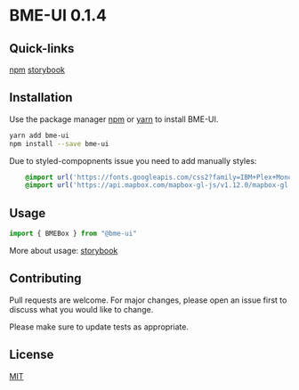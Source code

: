 # BME-UI 0.1.4

## Quick-links

[npm](https://www.npmjs.com/package/bme-ui)
[storybook](https://amadeuszblanik.github.io/bme-ui)

## Installation

Use the package manager [npm](https://docs.npmjs.com/cli/install) or [yarn](https://yarnpkg.com/getting-started) to install BME-UI.

```bash
yarn add bme-ui
npm install --save bme-ui
```

Due to styled-compopnents issue you need to add manually styles:
```scss
    @import url('https://fonts.googleapis.com/css2?family=IBM+Plex+Mono:ital,wght@0,300;0,400;0,500;1,300;1,400;1,500&family=IBM+Plex+Sans:ital,wght@0,300;0,400;0,500;1,300;1,400;1,500&family=IBM+Plex+Serif:ital,wght@0,300;0,400;0,500;1,300;1,400;1,500&display=swap');
    @import url('https://api.mapbox.com/mapbox-gl-js/v1.12.0/mapbox-gl.css');
```

## Usage

```typescript
import { BMEBox } from "@bme-ui"
```

More about usage: [storybook](https://amadeuszblanik.github.io/bme-ui)

## Contributing
Pull requests are welcome. For major changes, please open an issue first to discuss what you would like to change.

Please make sure to update tests as appropriate.

## License
[MIT](https://github.com/amadeuszblanik/bme-ui/blob/master/LICENSE)

